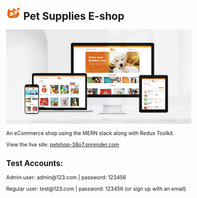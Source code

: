 

# <img src="/frontend/public/logo192.png" width="40" alt="Logo" /> Pet Supplies E-shop

[![Site preview](/frontend/public/site-preview-pet.jpg)](https://petshop-38o7.onrender.com/)

An eCommerce shop using the MERN stack along with Redux Toolkit.

View the live site: [petshop-38o7.onrender.com](https://petshop-38o7.onrender.com)

Test Accounts:
--------------------------
<p>Admin user: admin@123.com |  password: 123456</p>
<p>Regular user: test@123.com  | password: 123456 (or sign up with an email)</p>


